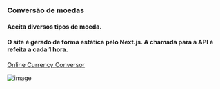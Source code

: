 
### Conversão de moedas
#### Aceita diversos tipos de moeda. 
#### O site é gerado de forma estática pelo Next.js. A chamada para a API é refeita a cada 1 hora.
[Online Currency Conversor](https://currency-conversor-hicarop4.vercel.app/)

![image](https://github.com/hicarop4/currency-converter/assets/42722236/174ed372-b64c-4f06-9417-f59cd77cb221)


